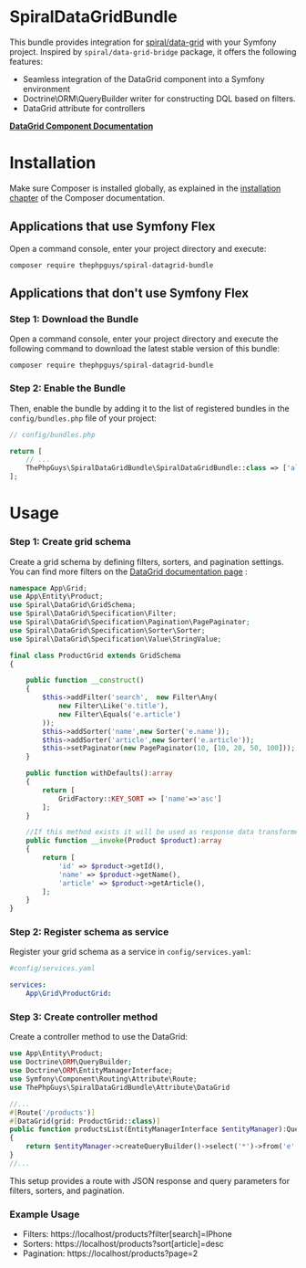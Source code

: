 SpiralDataGridBundle
============
This bundle provides integration for [spiral/data-grid](https://spiral.dev/docs/component-data-grid) with your Symfony project. Inspired by `spiral/data-grid-bridge` package,  it offers the following features:

* Seamless integration of the DataGrid component into a Symfony environment
* Doctrine\ORM\QueryBuilder writer for constructing DQL based on filters.
* DataGrid attribute for controllers

**[DataGrid Component Documentation](https://spiral.dev/docs/component-data-grid)**

Installation
============

Make sure Composer is installed globally, as explained in the
[installation chapter](https://getcomposer.org/doc/00-intro.md)
of the Composer documentation.

Applications that use Symfony Flex
----------------------------------

Open a command console, enter your project directory and execute:

```console
composer require thephpguys/spiral-datagrid-bundle
```

Applications that don't use Symfony Flex
----------------------------------------

### Step 1: Download the Bundle

Open a command console, enter your project directory and execute the
following command to download the latest stable version of this bundle:

```console
composer require thephpguys/spiral-datagrid-bundle
```

### Step 2: Enable the Bundle

Then, enable the bundle by adding it to the list of registered bundles
in the `config/bundles.php` file of your project:

```php
// config/bundles.php

return [
    // ...
    ThePhpGuys\SpiralDataGridBundle\SpiralDataGridBundle::class => ['all' => true],
];
```

Usage
============

### Step 1: Create grid schema

Create a grid schema by defining filters, sorters, and pagination settings.  You can find more filters on the [DataGrid documentation page](https://spiral.dev/docs/component-data-grid/current/en) :
```php
namespace App\Grid;
use App\Entity\Product;
use Spiral\DataGrid\GridSchema;
use Spiral\DataGrid\Specification\Filter;
use Spiral\DataGrid\Specification\Pagination\PagePaginator;
use Spiral\DataGrid\Specification\Sorter\Sorter;
use Spiral\DataGrid\Specification\Value\StringValue;

final class ProductGrid extends GridSchema
{

    public function __construct()
    {
        $this->addFilter('search',  new Filter\Any(
            new Filter\Like('e.title'),
            new Filter\Equals('e.article')
        ));
        $this->addSorter('name',new Sorter('e.name'));
        $this->addSorter('article',new Sorter('e.article'));
        $this->setPaginator(new PagePaginator(10, [10, 20, 50, 100]));
    }

    public function withDefaults():array
    {
        return [
            GridFactory::KEY_SORT => ['name'=>'asc']
        ];
    }

    //If this method exists it will be used as response data transformer
    public function __invoke(Product $product):array
    {
        return [
            'id' => $product->getId(),
            'name' => $product->getName(),
            'article' => $product->getArticle(),
        ];
    }
}
```

### Step 2: Register schema as service

Register your grid schema as a service in `config/services.yaml`:
```yaml
#config/services.yaml

services:
    App\Grid\ProductGrid:
```

### Step 3: Create controller method
Create a controller method to use the DataGrid:
```php
use App\Entity\Product;
use Doctrine\ORM\QueryBuilder;
use Doctrine\ORM\EntityManagerInterface;
use Symfony\Component\Routing\Attribute\Route;
use ThePhpGuys\SpiralDataGridBundle\Attribute\DataGrid

//...
#[Route('/products')]
#[DataGrid(grid: ProductGrid::class)]
public function productsList(EntityManagerInterface $entityManager):QueryBuilder
{
    return $entityManager->createQueryBuilder()->select('*')->from('e',Product::class);
} 
//...

```

This setup provides a route with JSON response and query parameters for filters, sorters, and pagination.

### Example Usage

* Filters: https://localhost/products?filter[search]=IPhone
* Sorters: https://localhost/products?sort[article]=desc
* Pagination: https://localhost/products?page=2


